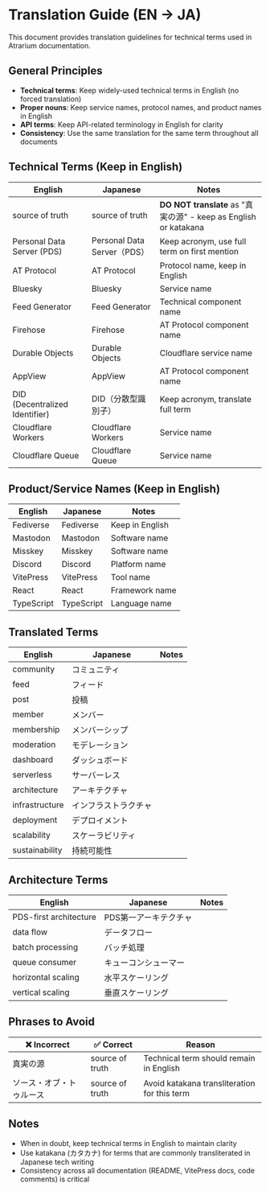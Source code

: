 # Translation Guide (EN → JA)

This document provides translation guidelines for technical terms used in Atrarium documentation.

## General Principles

- **Technical terms**: Keep widely-used technical terms in English (no forced translation)
- **Proper nouns**: Keep service names, protocol names, and product names in English
- **API terms**: Keep API-related terminology in English for clarity
- **Consistency**: Use the same translation for the same term throughout all documents

## Technical Terms (Keep in English)

| English | Japanese | Notes |
|---------|----------|-------|
| source of truth | source of truth | **DO NOT translate** as "真実の源" - keep as English or katakana |
| Personal Data Server (PDS) | Personal Data Server（PDS） | Keep acronym, use full term on first mention |
| AT Protocol | AT Protocol | Protocol name, keep in English |
| Bluesky | Bluesky | Service name |
| Feed Generator | Feed Generator | Technical component name |
| Firehose | Firehose | AT Protocol component name |
| Durable Objects | Durable Objects | Cloudflare service name |
| AppView | AppView | AT Protocol component name |
| DID (Decentralized Identifier) | DID（分散型識別子） | Keep acronym, translate full term |
| Cloudflare Workers | Cloudflare Workers | Service name |
| Cloudflare Queue | Cloudflare Queue | Service name |

## Product/Service Names (Keep in English)

| English | Japanese | Notes |
|---------|----------|-------|
| Fediverse | Fediverse | Keep in English |
| Mastodon | Mastodon | Software name |
| Misskey | Misskey | Software name |
| Discord | Discord | Platform name |
| VitePress | VitePress | Tool name |
| React | React | Framework name |
| TypeScript | TypeScript | Language name |

## Translated Terms

| English | Japanese | Notes |
|---------|----------|-------|
| community | コミュニティ | |
| feed | フィード | |
| post | 投稿 | |
| member | メンバー | |
| membership | メンバーシップ | |
| moderation | モデレーション | |
| dashboard | ダッシュボード | |
| serverless | サーバーレス | |
| architecture | アーキテクチャ | |
| infrastructure | インフラストラクチャ | |
| deployment | デプロイメント | |
| scalability | スケーラビリティ | |
| sustainability | 持続可能性 | |

## Architecture Terms

| English | Japanese | Notes |
|---------|----------|-------|
| PDS-first architecture | PDS第一アーキテクチャ | |
| data flow | データフロー | |
| batch processing | バッチ処理 | |
| queue consumer | キューコンシューマー | |
| horizontal scaling | 水平スケーリング | |
| vertical scaling | 垂直スケーリング | |

## Phrases to Avoid

| ❌ Incorrect | ✅ Correct | Reason |
|-------------|-----------|--------|
| 真実の源 | source of truth | Technical term should remain in English |
| ソース・オブ・トゥルース | source of truth | Avoid katakana transliteration for this term |

## Notes

- When in doubt, keep technical terms in English to maintain clarity
- Use katakana (カタカナ) for terms that are commonly transliterated in Japanese tech writing
- Consistency across all documentation (README, VitePress docs, code comments) is critical
